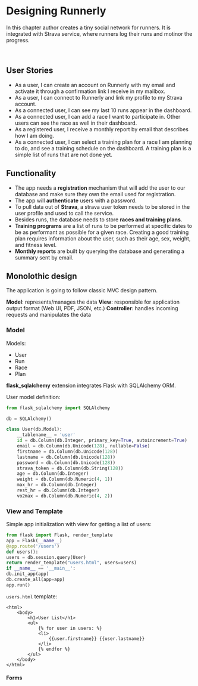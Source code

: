 # Designing Runnerly

In this chapter author creates a tiny social network for runners. It is integrated with Strava service, where runners log their runs and motinor the progress.

<br/>

## User Stories

- As a user, I can create an account on Runnerly with my email and activate it through a confirmation link I receive in my mailbox.
- As a user, I can connect to Runnerly and link my profile to my Strava account.
- As a connected user, I can see my last 10 runs appear in the dashboard.
- As a connected user, I can add a race I want to participate in. Other users can see the race as well in their dashboard.
- As a registered user, I receive a monthly report by email that describes how I am doing.
- As a connected user, I can select a training plan for a race I am planning to do, and see a training schedule on the dashboard. A training plan is a simple list of runs that are not done yet.

## Functionality

- The app needs a **registration** mechanism that will add the user to our database and make sure they own the email used for registration.
- The app will **authenticate** users with a password.
- To pull data out of **Strava**, a strava user token needs to be stored in the user profile and used to call the service.
- Besides runs, the database needs to store **races and training plans**.
- **Training programs** are a list of runs to be performed at specific dates to be as performant as possible for a given race. Creating a good training plan requires information about the user, such as their age, sex, weight, and fitness level.
- **Monthly reports** are built by querying the database and generating a summary sent by email.

## Monolothic design

The application is going to follow classic MVC design pattern. 

**Model**: represents/manages the data
**View**: responsible for application output format (Web UI, PDF, JSON, etc.)
**Controller**: handles incoming requests and manipulates the data

### Model

Models:
- User
- Run
- Race 
- Plan

**flask_sqlalchemy** extension integrates Flask with SQLAlchemy ORM.

User model definition:
```python
from flask_sqlalchemy import SQLAlchemy

db = SQLAlchemy()

class User(db.Model):
    __tablename__ = 'user'
    id = db.Column(db.Integer, primary_key=True, autoincrement=True)
    email = db.Column(db.Unicode(128), nullable=False)
    firstname = db.Column(db.Unicode(128))
    lastname = db.Column(db.Unicode(128))
    password = db.Column(db.Unicode(128))
    strava_token = db.Column(db.String(128))
    age = db.Column(db.Integer)
    weight = db.Column(db.Numeric(4, 1))
    max_hr = db.Column(db.Integer)
    rest_hr = db.Column(db.Integer)
    vo2max = db.Column(db.Numeric(4, 2))
```

### View and Template

Simple app initialization with view for getting a list of users:

```python
from flask import Flask, render_template
app = Flask(__name__)
@app.route('/users')
def users():
users = db.session.query(User)
return render_template("users.html", users=users)
if __name__ == '__main__':
db.init_app(app)
db.create_all(app=app)
app.run()
```

`users.html` template:
```
<html>
    <body>
        <h1>User List</h1>
        <ul>
            {% for user in users: %}
            <li>
                {{user.firstname}} {{user.lastname}}
            </li>
            {% endfor %}
        </ul>
    </body>
</html>
```

#### Forms



